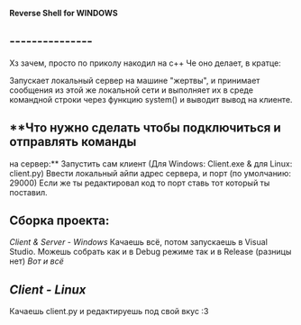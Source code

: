 **Reverse Shell for WINDOWS**

## ---------------
Хз зачем, просто по приколу накодил на c++
Че оно делает, в кратце:

Запускает локальный сервер на машине "жертвы",
и принимает сообщения из этой же локальной сети и выполняет их
в среде командной строки через функцию system() и выводит вывод на клиенте.

## **Что нужно сделать чтобы подключиться и отправлять команды
на сервер:**
Запустить сам клиент (Для Windows: Client.exe & для Linux: client.py)
Ввести локальный айпи адрес сервера, и порт (по умолчанию: 29000)
Если же ты редактировал код то порт ставь тот который ты поставил.

## **Сборка проекта:**
*Client & Server - Windows*
Качаешь всё, потом запускаешь в Visual Studio. Можешь собрать как и в Debug режиме так и в Release (разницы нет)
*Вот и всё*

## *Client - Linux*
Качаешь client.py и редактируешь под свой вкус :3

